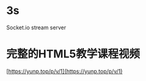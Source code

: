 # 3s
Socket.io stream server 


# 完整的HTML5教学课程视频 

[https://yunp.top/p/v/1](https://yunp.top/p/v/1) 

